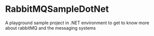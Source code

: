 # RabbitMQSampleDotNet
A playground sample project in .NET environment to get to know more about rabbitMQ and the messaging systems

